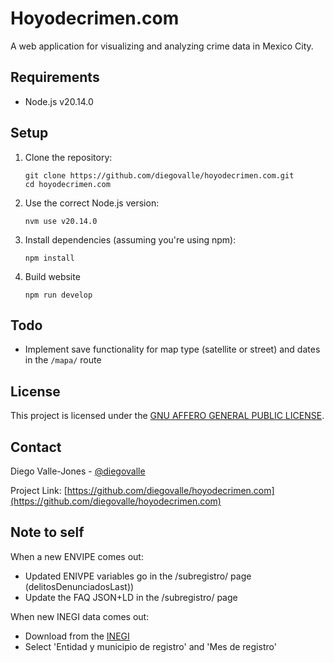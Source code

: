 # Hoyodecrimen.com

A web application for visualizing and analyzing crime data in Mexico City.

## Requirements

- Node.js v20.14.0

## Setup

1. Clone the repository:

   ```
   git clone https://github.com/diegovalle/hoyodecrimen.com.git
   cd hoyodecrimen.com
   ```

2. Use the correct Node.js version:

   ```
   nvm use v20.14.0
   ```

3. Install dependencies (assuming you're using npm):
   ```
   npm install
   ```
4. Build website
   ```
   npm run develop
   ```

## Todo

- Implement save functionality for map type (satellite or street) and dates in the `/mapa/` route

## License

This project is licensed under the [GNU AFFERO GENERAL PUBLIC LICENSE](LICENSE).

## Contact

Diego Valle-Jones - [@diegovalle](https://twitter.com/diegovalle)

Project Link: [https://github.com/diegovalle/hoyodecrimen.com](https://github.com/diegovalle/hoyodecrimen.com)

## Note to self

When a new ENVIPE comes out:

- Updated ENIVPE variables go in the /subregistro/ page (delitosDenunciadosLast))
- Update the FAQ JSON+LD in the /subregistro/ page

When new INEGI data comes out:

- Download from the [INEGI](https://www.inegi.org.mx/sistemas/olap/proyectos/bd/continuas/mortalidad/defuncioneshom.asp?s=est)
- Select 'Entidad y municipio de registro' and 'Mes de registro'
